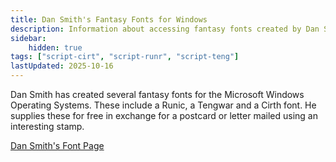 ```yaml
---
title: Dan Smith's Fantasy Fonts for Windows
description: Information about accessing fantasy fonts created by Dan Smith
sidebar:
    hidden: true 
tags: ["script-cirt", "script-runr", "script-teng"]
lastUpdated: 2025-10-16
---
```


Dan Smith has created several fantasy fonts for the Microsoft Windows Operating Systems. These include a Runic, a Tengwar and a Cirth font. He supplies these for free in exchange for a postcard or letter mailed using an interesting stamp.

[Dan Smith's Font Page][dan-smith-font-page]

[dan-smith-font-page]: http://www.acondia.com/fonts/index.html
